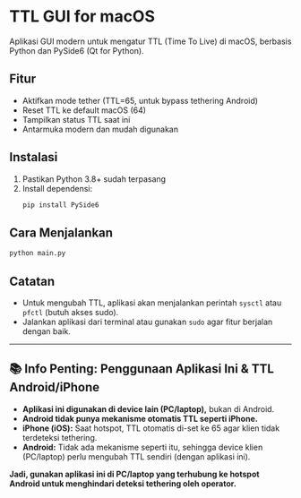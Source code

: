 # TTL GUI for macOS

Aplikasi GUI modern untuk mengatur TTL (Time To Live) di macOS, berbasis Python dan PySide6 (Qt for Python).

## Fitur
- Aktifkan mode tether (TTL=65, untuk bypass tethering Android)
- Reset TTL ke default macOS (64)
- Tampilkan status TTL saat ini
- Antarmuka modern dan mudah digunakan

## Instalasi
1. Pastikan Python 3.8+ sudah terpasang
2. Install dependensi:
   ```bash
   pip install PySide6
   ```

## Cara Menjalankan
```bash
python main.py
```

## Catatan
- Untuk mengubah TTL, aplikasi akan menjalankan perintah `sysctl` atau `pfctl` (butuh akses sudo).
- Jalankan aplikasi dari terminal atau gunakan `sudo` agar fitur berjalan dengan baik. 

---

## 📚 Info Penting: Penggunaan Aplikasi Ini & TTL Android/iPhone

- **Aplikasi ini digunakan di device lain (PC/laptop),** bukan di Android.
- **Android tidak punya mekanisme otomatis TTL seperti iPhone.**
- **iPhone (iOS):** Saat hotspot, TTL otomatis di-set ke 65 agar klien tidak terdeteksi tethering.
- **Android:** Tidak ada mekanisme seperti itu, sehingga device klien (PC/laptop) perlu mengubah TTL sendiri (dengan aplikasi ini).

**Jadi, gunakan aplikasi ini di PC/laptop yang terhubung ke hotspot Android untuk menghindari deteksi tethering oleh operator.** 